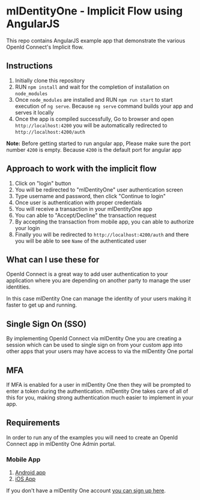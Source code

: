 # mIDentityOne - Implicit Flow using AngularJS

This repo contains AngularJS example app that demonstrate the various OpenId Connect's Implicit flow.

## Instructions
1. Initially clone this repository
2. RUN `npm install` and wait for the completion of installation on `node_modules`
3. Once `node_modules` are installed and RUN `npm run start` to start execution of `ng serve`. Because `ng serve` command builds your app and serves it locally
4. Once the app is compiled successfully, Go to browser and open `http://localhost:4200` you will be automatically redirected to `http://localhost:4200/auth`

**Note:** Before getting started to run angular app, Please make sure the port number `4200` is empty. Because `4200` is the default port for angular app

## Approach to work with the implicit flow
1. Click on "login" button
2. You will be redirected to "mIDentityOne" user authentication screen
3. Type username and password, then click "Continue to login"
4. Once user is authentication with proper credentials
5. You will receive a transaction in your mIDentityOne app
6. You can able to "Accept/Decline" the transaction request
7. By accepting the transaction from mobile app, you can able to authorize your login
8. Finally you will be redirected to `http://localhost:4200/auth` and there you will be able to see `Name` of the authenticated user

## What can I use these for
OpenId Connect is a great way to add user authentication to your application where you are depending on another party to manage the user identities.

In this case mIDentity One can manage the identity of your users making it faster to get up and running.

## Single Sign On (SSO)
By implementing OpenId Connect via mIDentity One you are creating a session which can be used to single sign on from your custom app into other apps that your users may have access to via the mIDentity One portal

## MFA
If MFA is enabled for a user in mIDentity One then they will be prompted to enter a token during the authentication. mIDentity One takes care of all of this for you, making strong authentication much easier to implement in your app.

## Requirements
In order to run any of the examples you will need to create an OpenId Connect app in mIDentity One Admin portal.

### Mobile App
1. [Android app](https://play.google.com/store/apps/details?id=com.kobil.mIdentity)
2. [iOS App](https://apps.apple.com/us/app/midentity/id1474814314)


If you don't have a mIDentity One account [you can sign up here](https://midentity.one/selfenrollment).